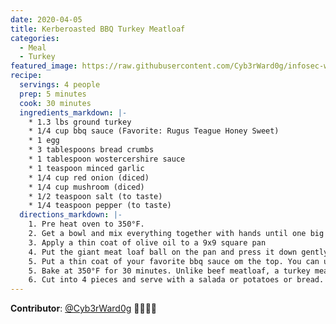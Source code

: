 ```yaml
---
date: 2020-04-05
title: Kerberoasted BBQ Turkey Meatloaf
categories:
  - Meal
  - Turkey
featured_image: https://raw.githubusercontent.com/Cyb3rWard0g/infosec-well-done/master/docs/images/posts/bbq-turkey-meatloaf.jpg
recipe:
  servings: 4 people
  prep: 5 minutes
  cook: 30 minutes
  ingredients_markdown: |-
    * 1.3 lbs ground turkey
    * 1/4 cup bbq sauce (Favorite: Rugus Teague Honey Sweet)
    * 1 egg
    * 3 tablespoons bread crumbs
    * 1 tablespoon wostercershire sauce
    * 1 teaspoon minced garlic
    * 1/4 cup red onion (diced)
    * 1/4 cup mushroom (diced)
    * 1/2 teaspoon salt (to taste)
    * 1/4 teaspoon pepper (to taste)
  directions_markdown: |-
    1. Pre heat oven to 350°F.
    2. Get a bowl and mix everything together with hands until one big ball forms.
    3. Apply a thin coat of olive oil to a 9x9 square pan
    4. Put the giant meat loaf ball on the pan and press it down gently/evenly in the pan.
    5. Put a thin coat of your favorite bbq sauce om the top. You can use the back of a tablespoon to spread the bbq sauce.
    5. Bake at 350°F for 30 minutes. Unlike beef meatloaf, a turkey meatlof needs to be cooked all the way through. There should not be any pink juice after 30 mins in the oven.
    6. Cut into 4 pieces and serve with a salada or potatoes or bread.
---
```


**Contributor**: [@Cyb3rWard0g](https://twitter.com/Cyb3rWard0g) 🧑🏽‍🍳🍻
